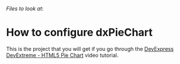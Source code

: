 <!-- default file list -->
*Files to look at*:

<!-- default file list end -->
# How to configure dxPieChart


This is the project that you will get if you go through the <a href="http://www.youtube.com/watch?v=qYkkyOzR9jc&list=PL8h4jt35t1wjGvgflbHEH_e3b23AA30-z&index=26">DevExpress DevExtreme - HTML5 Pie Chart</a> video tutorial.

<br/>


